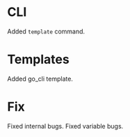 # CLI

Added `template` command.

# Templates

Added go_cli template.

# Fix

Fixed internal bugs.
Fixed variable bugs.